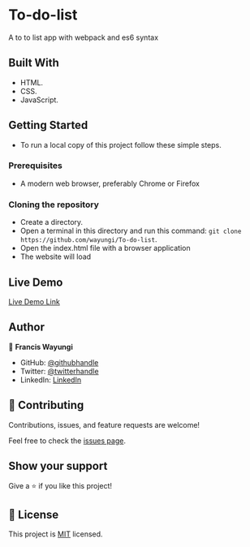 # To-do-list
A to to list app with webpack and es6 syntax

## Built With

- HTML.
- CSS.
- JavaScript.


## Getting Started

- To run a local copy of this project follow these simple steps.

### Prerequisites
- A modern web browser, preferably Chrome or Firefox

### Cloning the repository
- Create a directory.
- Open a terminal in this directory and run this command: `git clone https://github.com/wayungi/To-do-list`.
- Open the index.html file with a browser application
- The website will load

## Live Demo

[Live Demo Link](https://wayungi.github.io/To-do-list/dist/)

## Author

👤 **Francis Wayungi**

- GitHub: [@githubhandle](https://github.com/wayungi)
- Twitter: [@twitterhandle](https://twitter.com/FrancisWayungi)
- LinkedIn: [LinkedIn](https://linkedin.com/in/francis-wayungi-3aa626231)

## 🤝 Contributing

Contributions, issues, and feature requests are welcome!

Feel free to check the [issues page](../../issues/).

## Show your support

Give a ⭐️ if you like this project!

## 📝 License

This project is [MIT](./MIT.md) licensed.

